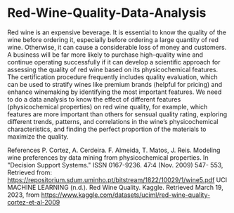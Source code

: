 # Red-Wine-Quality-Data-Analysis
Red wine is an expensive beverage. It is essential to know the quality of the wine before ordering it, especially before ordering a large quantity of red wine. Otherwise, it can cause a considerable loss of money and customers. A business will be far more likely to purchase high-quality wine and continue operating successfully if it can develop a scientific approach for assessing the quality of red wine based on its physicochemical features. The certification procedure frequently includes quality evaluation, which can be used to stratify wines like premium brands (helpful for pricing) and enhance winemaking by identifying the most important features.
We need to do a data analysis to know the effect of different features (physicochemical properties) on red wine quality, for example, which features are more important than others for sensual quality rating, exploring different trends, patterns, and correlations in the wine’s physicochemical characteristics, and finding the perfect proportion of the materials to maximize the quality.

References
P. Cortez, A. Cerdeira. F. Almeida, T. Matos, J. Reis. Modeling wine preferences by data mining from
physicochemical properties. In "Decision Support Systems." ISSN 0167-9236. 47:4 (Nov. 2009) 547-
553, Retrieved from: https://repositorium.sdum.uminho.pt/bitstream/1822/10029/1/wine5.pdf
UCI MACHINE LEARNING (n.d.). Red Wine Quality. Kaggle. Retrieved March 19, 2023, from
https://www.kaggle.com/datasets/uciml/red-wine-quality-cortez-et-al-2009

